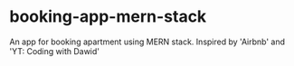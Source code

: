 # booking-app-mern-stack
An app for booking apartment using MERN stack. Inspired by 'Airbnb' and 'YT: Coding with Dawid'
